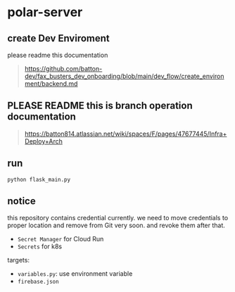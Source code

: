 # polar-server

## create Dev Enviroment
please readme this documentation
> https://github.com/batton-dev/fax_busters_dev_onboarding/blob/main/dev_flow/create_environment/backend.md

## PLEASE README this is branch operation documentation

> https://batton814.atlassian.net/wiki/spaces/F/pages/47677445/Infra+Deploy+Arch


## run

```
python flask_main.py
```



## notice

this repository contains credential currently. we need to move credentials to proper location and remove from Git very
soon. and revoke them after that.

- `Secret Manager` for Cloud Run
- `Secrets` for k8s

targets:

- `variables.py`: use environment variable
- `firebase.json`
